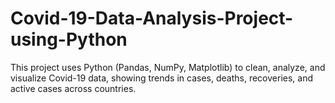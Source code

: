 # Covid-19-Data-Analysis-Project-using-Python
This project uses Python (Pandas, NumPy, Matplotlib) to clean, analyze, and visualize Covid-19 data, showing trends in cases, deaths, recoveries, and active cases across countries.
